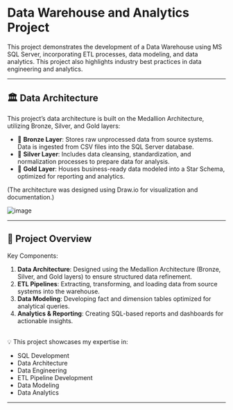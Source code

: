 # Data Warehouse and Analytics Project
This project demonstrates the development of a Data Warehouse using MS SQL Server, incorporating ETL processes, data modeling, and data analytics. This project also highlights industry best practices in data engineering and analytics.  

---
## 🏛️ Data Architecture
This project’s data architecture is built on the Medallion Architecture, utilizing Bronze, Silver, and Gold layers: 
- 🥉 **Bronze Layer**: Stores raw unprocessed data from source systems. Data is ingested from CSV files into the SQL Server database.
- 🥈 **Silver Layer**: Includes data cleansing, standardization, and normalization processes to prepare data for analysis.
- 🥇 **Gold Layer**: Houses business-ready data modeled into a Star Schema, optimized for reporting and analytics.

(The architecture was designed using Draw.io for visualization and documentation.) 

![image](https://github.com/user-attachments/assets/840f5052-7863-4807-a57e-52ff7566fb6e)


---
## 📌 Project Overview
Key Components:
1. **Data Architecture**: Designed using the Medallion Architecture (Bronze, Silver, and Gold layers) to ensure structured data refinement.
2. **ETL Pipelines**: Extracting, transforming, and loading data from source systems into the warehouse.
3. **Data Modeling**: Developing fact and dimension tables optimized for analytical queries.
4. **Analytics & Reporting**: Creating SQL-based reports and dashboards for actionable insights.
<br><br> 

💡 This project showcases my expertise in:
- SQL Development
- Data Architecture
- Data Engineering
- ETL Pipeline Development
- Data Modeling
- Data Analytics
---
